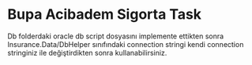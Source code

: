 # Bupa Acibadem Sigorta Task
 
 Db folderdaki oracle db script dosyasını implemente ettikten sonra Insurance.Data/DbHelper sınıfındaki connection stringi kendi connection stringiniz ile değiştirdikten sonra kullanabilirsiniz.
